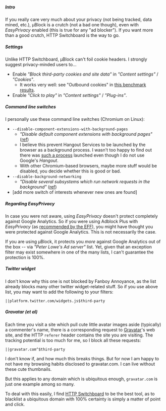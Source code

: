 ##### Intro

If you really care very much about your privacy (not being tracked, data mined, etc.), µBlock is a crutch (not a bad one though), even with _EasyPrivacy_ enabled (this is true for any "ad blocker"). If you want more than a good crutch, HTTP Switchboard is the way to go.

##### Settings

Unlike HTTP Switchboard, µBlock can't foil cookie headers. I strongly suggest privacy-minded users to...

- Enable _"Block third-party cookies and site data"_ in _"Content settings"_ / _"Cookies"_.
    - It works very well: see "Outbound cookies" in [this benchmark results](https://github.com/gorhill/uBlock/wiki/%C2%B5Block-and-others:-Blocking-ads,-trackers,-malwares).
- Enable _"Click to play"_ in _"Content settings"_ / _"Plug-ins"_.

##### Command line switches

I personally use these command line switches (Chromium on Linux):

- `--disable-component-extensions-with-background-pages`
    - _"Disable default component extensions with background pages"_ ([ref](http://peter.sh/experiments/chromium-command-line-switches/#disable-component-extensions-with-background-pages))
    - I believe this prevent Hangout Services to be launched by the browser as a background process. I wasn't too happy to find out there was [such a process](https://code.google.com/p/chromium/codesearch#chromium/src/chrome/browser/resources/hangout_services/background.html) launched even though I do not use Google's _Hangout_.
    - With other Chromium-based browsers, maybe more stuff would be disabled, you decide whether this is good or bad.
- `--disable-background-networking`
    - _"Disable several subsystems which run network requests in the background"_ ([ref](http://peter.sh/experiments/chromium-command-line-switches/#disable-background-networking))
- [add more switch of interests whenever new ones are found]

##### Regarding EasyPrivacy

In case you were not aware, using _EasyPrivacy_ doesn't protect completely against Google Analytics. So if you were using Adblock Plus with _EasyPrivacy_ (as [recommended by the EFF](https://www.eff.org/deeplinks/2012/04/4-simple-changes-protect-your-privacy-online)), you might have thought you were protected against Google Analytics. This is not necessarily the case.

If you are using µBlock, it protects you *more* against Google Analytics out of the box -- via _"Peter Lowe's Ad server"_ list. Yet, given that an exception filter may exist somewhere in one of the many lists, I can't guarantee the protection is 100%.

##### Twitter widget

I don't know why this one is not blocked by Fanboy Annoyance, as the list already blocks many other twitter widget-related stuff. So if you use above list, you may want to add the following to your filters:

`||platform.twitter.com/widgets.js$third-party`

##### Gravatar (et al)

Each time you visit a site which pull cute little avatar images aside (typically) a commenter's name, there is a corresponding request to [Gravatar](https://gravatar.com)'s web site, and the HTTP `referer` header contains the site you are visiting. The tracking potential is too much for me, so I block all these requests:

`||gravatar.com^$third-party`

I don't know if, and how much this breaks things. But for now I am happy to not have my browsing habits disclosed to gravatar.com. I can live without these cute thumbnails.

But this applies to any domain which is ubiquitous enough, `gravatar.com` is just one example among so many. 

To deal with this easily, I find [HTTP Switchboard](https://github.com/gorhill/httpswitchboard) to be the best tool, as to blacklist a ubiquitous domain with 100% certainty is simply a matter of point and click.